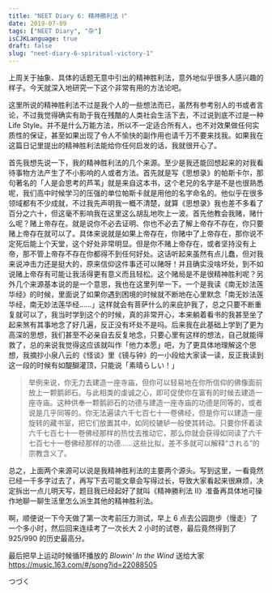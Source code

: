 ```yaml
---
title: "NEET Diary 6: 精神勝利法 Ⅰ"
date: 2019-07-09
tags: ["NEET Diary", "杂"]
isCJKLanguage: true
draft: false
slug: "neet-diary-6-spiritual-victory-1"
---
```


上周关于抽象、具体的话题无意中引出的精神胜利法，意外地似乎很多人感兴趣的样子。今天就深入地研究一下这个非常有用的方法论吧。

这里所说的精神胜利法不过是我个人的一些想法而已，虽然有参考别人的书或者言论，不过我觉得确实有助于我在残酷的人类社会生活下去，不过说到底不过是一种 Life Style。并不是什么万能方法，所以不一定适合所有人，也不对效果做任何实质性的保证，甚至如果出现了令人不愉快的副作用也请千万不要来找我。如果我在这篇日记里提出的精神胜利法能给你任何启发的话，我就很开心了。

<!--more-->

首先我想先说一下，我的精神胜利法的几个来源。至少是我还能回想起来的对我看待事物方法产生了不小影响的人或者方法。首先就是写《思想录》的帕斯卡尔，那句著名的「人是会思考的芦苇」就是来自这本书，这个老兄的名字是不是也很熟悉呢，我们高中时候学习的压强的单位帕斯卡就是用他的名字命名的。他似乎在很多领域都有不少成就，不过我先声明我一概不清楚，就算《思想录》我也差不多看了百分之六十，但这毫不影响我在这里这么胡乱地吹上一波。首先他教会我赌，赌什么呢？赌上帝存在。就是说你不必去证明、你也不必去了解上帝存不存在，你只要赌上帝存在就可以了。具体来说就是如果上帝存在，你赌中了上帝存在，那你说不定死后能上个天堂，这个好处非常明显。但是你不赌上帝存在，或者坚持没有上帝，那不管上帝存不存在你都得不到任何好处。这话听起来虽然有点儿蠢，但对我来说冲击力还是挺大的，原来信仰这件事还可以赌呀！并且确实没啥坏处，到不如说赌上帝存有可能让我活得更有意义而且轻松。这个赌局是不是很精神胜利呢？另外几个来源基本说的是一个意思，我也在这里列举一下。一个是我读《南无妙法莲华经》的时候，里面说了如果你遇到困境的时候就不断地在心里默念「南无妙法莲华经，南无妙法莲华经……」这样就会有菩萨什么的来庇护我了，总之只要不断重复就可以了，我当时学到这个的时候，真的非常开心，本来躺着看书的我甚至坐了起来煞有其事地念了好几遍，反正没有坏处不是吗。后来我在此基础上学到了更为高深的思想，我们甚至不必亲自去反复地念，只要心里有这样的想法，自己就能得救了，总的来说我觉得这应该就叫作「他力本愿」吧，为了更具体地理解这个思想，我摘抄小泉八云的《怪谈》里《镜与钟》的一小段给大家读一读，反正我读到这一段的时候有如醍醐灌顶，只能说「素晴らしい！」

> 举例来说，你无力去建造一座寺庙，但你可以轻易地在你所信仰的佛像面前放上一颗鹅卵石。与此相类的虔诚之心，即可促使你在富有的时候去建造一座寺庙。这种供奉一颗鹅卵石的功德与建造一座寺庙的功德是同等的，或者说是几乎同等的。你无法遍读六千七百七十一卷佛经，但是你可以建造一座旋转的藏书室，把它们放置其中，如同绞辘轳一般使其转动。只要你怀着读六千七百七十一卷佛经那样的热忱去推动它，那么你就会获得如同读了六千七百七十一卷佛经那样的功德……这些比拟，差不多就可以解释“される”的宗教含义了。

总之，上面两个来源可以说是我精神胜利法的主要两个源头。写到这里，一看竟然已经一千多字过去了，再写下去可能文章会写得过长，导致大家看起来很麻烦，决定拆出一点儿明天写，题目我已经起好了就叫《精神勝利法 Ⅱ》准备再具体地可操作地聊一聊生活里怎么派生其他的精神胜利法。

啊，顺便说一下今天做了第一次考前压力测试，早上 6 点去公园跑步（慢走）了一个多小时，然后回来连续考了一次长大 2 小时的试卷，最后竟然得到了 925/990 的历史最高分。

最后把早上运动时候循环播放的 *Blowin' In the Wind* 送给大家 https://music.163.com/#/song?id=22088505

つづく
